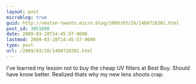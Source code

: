 ```yaml
---
layout: post
microblog: true
guid: http://vmstan-tweets.micro.blog/2009/03/28/1408728381.html
post_id: 3051898
date: 2009-03-28T14:45:57-0600
lastmod: 2009-03-28T14:45:57-0600
type: post
url: /2009/03/28/1408728381.html
---
```

I've learned my lesson not to buy the cheap UV filters at Best Buy. Should have know better. Realized thats why my new lens shoots crap.
